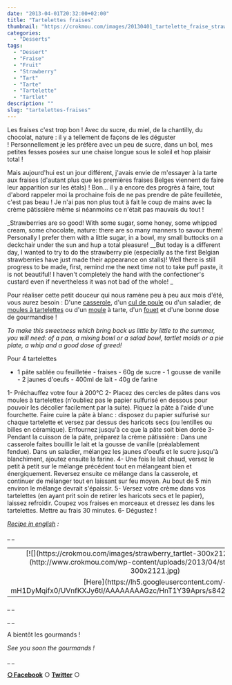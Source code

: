 ```yaml
---
date: "2013-04-01T20:32:00+02:00"
title: "Tartelettes fraises"
thumbnail: "https://crokmou.com/images/20130401_tartelette_fraise_strawberry_tart_0074.jpg"
categories:
  - "Desserts"
tags:
  - "Dessert"
  - "Fraise"
  - "Fruit"
  - "Strawberry"
  - "Tart"
  - "Tarte"
  - "Tartelette"
  - "Tartlet"
description: ""
slug: "tartelettes-fraises"
---
```


Les fraises c'est trop bon ! Avec du sucre, du miel, de la chantilly, du chocolat, nature : il y a tellement de façons de les déguster ! Personnellement je les préfère avec un peu de sucre, dans un bol, mes petites fesses posées sur une chaise longue sous le soleil et hop plaisir total !

Mais aujourd'hui est un jour différent, j'avais envie de m'essayer à la tarte aux fraises (d'autant plus que les premières fraises Belges viennent de faire leur apparition sur les étals) ! Bon... il y a encore des progrès à faire, tout d'abord rappeler moi la prochaine fois de ne pas prendre de pâte feuilletée, c'est pas beau ! Je n'ai pas non plus tout à fait le coup de mains avec la crème pâtissière même si néanmoins ce n'était pas mauvais du tout !

_Strawberries are so good! With some sugar, some honey, some whipped cream, some chocolate, nature: there are so many manners to savour them! Personally I prefer them with a little sugar, in a bowl, my small buttocks on a deckchair under the sun and hup a total pleasure! __But today is a different day, I wanted to try to do the strawberry pie (especially as the first Belgian strawberries have just made their appearance on stalls)! Well there is still progress to be made, first, remind me the next time not to take puff paste, it is not beautiful! I haven't completely the hand with the confectioner's custard even if nevertheless it was not bad of the whole! _

Pour réaliser cette petit douceur qui nous ramène peu à peu aux mois d'été, vous aurez besoin : D'une [casserole](http://www.rueducommerce.fr/index/casserole%20fonte), d'un [cul de poule](http://www.rueducommerce.fr/index/casserole%20fonte) ou d'un saladier, de [moules à tartelettes](http://www.rueducommerce.fr/index/moule%20tartelette) ou d'un [moule](http://www.rueducommerce.fr/m/pl/malid:5325292) à tarte, d'un [fouet](http://www.rueducommerce.fr/index/ustensile%20Fouet%20inox) et d'une bonne dose de gourmandise !

_To make this sweetness which bring back us little by little to the summer, you will need: of a pan, a mixing bowl or a salad bowl, tartlet molds or a pie plate, a whip and a good dose of greed!_

Pour 4 tartelettes

- 1 pâte sablée ou feuilletée - fraises - 60g de sucre - 1 gousse de vanille - 2 jaunes d'oeufs - 400ml de lait - 40g de farine

1- Préchauffez votre four à 200°C 2- Placez des cercles de pâtes dans vos moules à tartelettes (n'oubliez pas le papier sulfurisé en dessous pour pouvoir les décoller facilement par la suite). Piquez la pâte à l'aide d'une fourchette. Faire cuire la pâte à blanc : disposez du papier sulfurisé sur chaque tartelette et versez par dessus des haricots secs (ou lentilles ou billes en céramique). Enfournez jusqu'à ce que la pâte soit bien dorée 3- Pendant la cuisson de la pâte, préparez la crème pâtissière : Dans une casserole faites bouillir le lait et la gousse de vanille (préalablement fendue). Dans un saladier, mélangez les jaunes d'oeufs et le sucre jusqu'à blanchiment, ajoutez ensuite la farine. 4- Une fois le lait chaud, versez le petit à petit sur le mélange précédent tout en mélangeant bien et énergiquement. Reversez ensuite ce mélange dans la casserole, et continuer de mélanger tout en laissant sur feu moyen. Au bout de 5 min environ le mélange devrait s'épaissir. 5- Versez votre crème dans vos tartelettes (en ayant prit soin de retirer les haricots secs et le papier), laissez refroidir. Coupez vos fraises en morceaux et dressez les dans les tartelettes. Mettre au frais 30 minutes. 6- Dégustez !

_[Recipe in english](https://lh5.googleusercontent.com/-mH1DyMqifx0/UVnfKXJy6tI/AAAAAAAAGzc/HnT1Y39Aprs/s842/strawberry_tartlet.jpg) :_

_ _

<table style="margin-left: auto; margin-right: auto; text-align: center;" cellspacing="0" cellpadding="0" align="center">

<tbody>

<tr>

<td style="text-align: center;">[![](https://crokmou.com/images/strawberry_tartlet-300x2121-300x212.jpg)](http://www.crokmou.com/wp-content/uploads/2013/04/strawberry_tartlet-300x2121.jpg)</td>

</tr>

<tr>

<td style="text-align: center;">[Here](https://lh5.googleusercontent.com/-mH1DyMqifx0/UVnfKXJy6tI/AAAAAAAAGzc/HnT1Y39Aprs/s842/strawberry_tartlet.jpg)</td>

</tr>

</tbody>

</table>

_ _

_ _

A bientôt les gourmands !

_See you soon the gourmands !_

_ _

[**○<span style="font-size: xx-small; margin: 0px; outline: 0px; padding: 0px;"><span style="font-family: Arial, Helvetica, sans-serif; margin: 0px; outline: 0px; padding: 0px;"> </span></span>Facebook**](https://www.facebook.com/pages/CroKMou/148093255259077) ○ [**Twitter**](https://twitter.com/Crokmou) ○